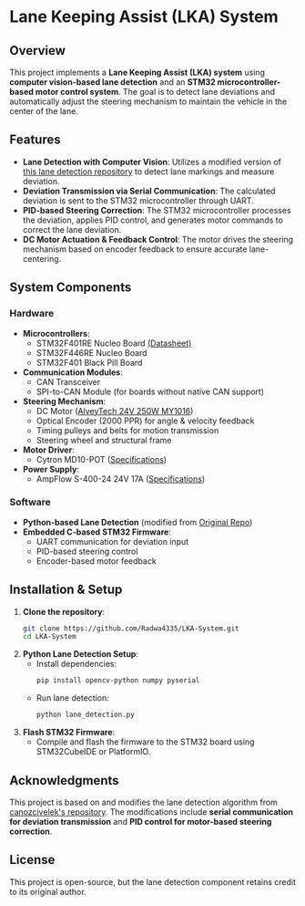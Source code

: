 # Lane Keeping Assist (LKA) System

## Overview
This project implements a **Lane Keeping Assist (LKA) system** using **computer vision-based lane detection** and an **STM32 microcontroller-based motor control system**. The goal is to detect lane deviations and automatically adjust the steering mechanism to maintain the vehicle in the center of the lane.

## Features
- **Lane Detection with Computer Vision**: Utilizes a modified version of [this lane detection repository](https://github.com/canozcivelek/lane-detection-with-steer-and-departure) to detect lane markings and measure deviation.
- **Deviation Transmission via Serial Communication**: The calculated deviation is sent to the STM32 microcontroller through UART.
- **PID-based Steering Correction**: The STM32 microcontroller processes the deviation, applies PID control, and generates motor commands to correct the lane deviation.
- **DC Motor Actuation & Feedback Control**: The motor drives the steering mechanism based on encoder feedback to ensure accurate lane-centering.

## System Components
### **Hardware**
- **Microcontrollers**:
  - STM32F401RE Nucleo Board [(Datasheet)](https://www.st.com/en/evaluation-tools/nucleo-f401re.html)
  - STM32F446RE Nucleo Board
  - STM32F401 Black Pill Board
- **Communication Modules**:
  - CAN Transceiver
  - SPI-to-CAN Module (for boards without native CAN support)
- **Steering Mechanism**:
  - DC Motor ([AlveyTech 24V 250W MY1016](https://www.amazon.com/AlveyTech-Motor-Razor-MX350-Pocket/dp/B01MYCRMG4))
  - Optical Encoder (2000 PPR) for angle & velocity feedback
  - Timing pulleys and belts for motion transmission
  - Steering wheel and structural frame
- **Motor Driver**:
  - Cytron MD10-POT ([Specifications](https://store.fut-electronics.com/products/high-power-motor-driver-10a-continuous-15a-peak?srsltid=AfmBOopchVvjWRunJazgWP3_GnZYqnZJgIik5N8agup92ehl0OmJRkHR))
- **Power Supply**:
  - AmpFlow S-400-24 24V 17A ([Specifications](https://www.ampflow.com/))

### **Software**
- **Python-based Lane Detection** (modified from [Original Repo](https://github.com/canozcivelek/lane-detection-with-steer-and-departure))
- **Embedded C-based STM32 Firmware**:
  - UART communication for deviation input
  - PID-based steering control
  - Encoder-based motor feedback

## Installation & Setup
1. **Clone the repository**:
   ```sh
   git clone https://github.com/Radwa4335/LKA-System.git
   cd LKA-System
   ```
2. **Python Lane Detection Setup**:
   - Install dependencies:
     ```sh
     pip install opencv-python numpy pyserial
     ```
   - Run lane detection:
     ```sh
     python lane_detection.py
     ```
3. **Flash STM32 Firmware**:
   - Compile and flash the firmware to the STM32 board using STM32CubeIDE or PlatformIO.

## Acknowledgments
This project is based on and modifies the lane detection algorithm from [canozcivelek's repository](https://github.com/canozcivelek/lane-detection-with-steer-and-departure). The modifications include **serial communication for deviation transmission** and **PID control for motor-based steering correction**.

## License
This project is open-source, but the lane detection component retains credit to its original author.
